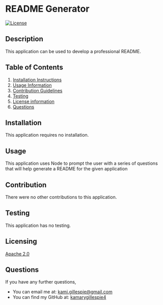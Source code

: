 # README Generator
[![License](https://img.shields.io/badge/License-Apache_2.0-blue.svg)](https://opensource.org/licenses/Apache-2.0)


## Description
This application can be used to develop a professional README.

## Table of Contents
  1. [Installation Instructions](#installation)
  2. [Usage Information](#usage)
  3. [Contribution Guidelines](#contribution)
  4. [Testing](#testing)
  5. [License information](#Licensing)
  6. [Questions](#questions)
  ## Installation
  This application requires no installation.
  ## Usage
  This application uses Node to prompt the user with a series of questions that will help generate a README for the given application
  ## Contribution
  There were no other contributions to this application.
  ## Testing
  This application has no testing.
  ## Licensing
  [Apache 2.0](https://opensource.org/licenses/Apache-2.0)
  ## Questions
  If you have any further questions, 
   - You can email me at: kami.gillespie@gmail.com
   - You can find my GitHub at: [kamarygillespie4](https://github.com/kamarygillespie4)
